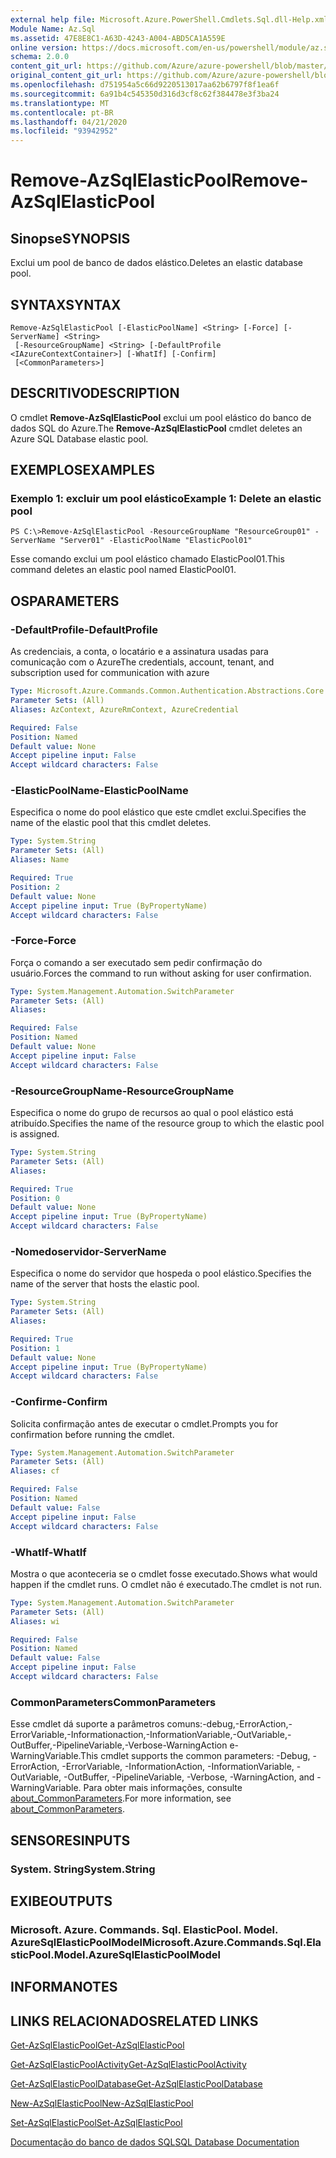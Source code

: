 ```yaml
---
external help file: Microsoft.Azure.PowerShell.Cmdlets.Sql.dll-Help.xml
Module Name: Az.Sql
ms.assetid: 47E8E8C1-A63D-4243-A004-ABD5CA1A559E
online version: https://docs.microsoft.com/en-us/powershell/module/az.sql/remove-azsqlelasticpool
schema: 2.0.0
content_git_url: https://github.com/Azure/azure-powershell/blob/master/src/Sql/Sql/help/Remove-AzSqlElasticPool.md
original_content_git_url: https://github.com/Azure/azure-powershell/blob/master/src/Sql/Sql/help/Remove-AzSqlElasticPool.md
ms.openlocfilehash: d751954a5c66d9220513017aa62b6797f8f1ea6f
ms.sourcegitcommit: 6a91b4c545350d316d3cf8c62f384478e3f3ba24
ms.translationtype: MT
ms.contentlocale: pt-BR
ms.lasthandoff: 04/21/2020
ms.locfileid: "93942952"
---
```

# <span data-ttu-id="6d3a0-101">Remove-AzSqlElasticPool</span><span class="sxs-lookup"><span data-stu-id="6d3a0-101">Remove-AzSqlElasticPool</span></span>

## <span data-ttu-id="6d3a0-102">Sinopse</span><span class="sxs-lookup"><span data-stu-id="6d3a0-102">SYNOPSIS</span></span>
<span data-ttu-id="6d3a0-103">Exclui um pool de banco de dados elástico.</span><span class="sxs-lookup"><span data-stu-id="6d3a0-103">Deletes an elastic database pool.</span></span>

## <span data-ttu-id="6d3a0-104">SYNTAX</span><span class="sxs-lookup"><span data-stu-id="6d3a0-104">SYNTAX</span></span>

```
Remove-AzSqlElasticPool [-ElasticPoolName] <String> [-Force] [-ServerName] <String>
 [-ResourceGroupName] <String> [-DefaultProfile <IAzureContextContainer>] [-WhatIf] [-Confirm]
 [<CommonParameters>]
```

## <span data-ttu-id="6d3a0-105">DESCRITIVO</span><span class="sxs-lookup"><span data-stu-id="6d3a0-105">DESCRIPTION</span></span>
<span data-ttu-id="6d3a0-106">O cmdlet **Remove-AzSqlElasticPool** exclui um pool elástico do banco de dados SQL do Azure.</span><span class="sxs-lookup"><span data-stu-id="6d3a0-106">The **Remove-AzSqlElasticPool** cmdlet deletes an Azure SQL Database elastic pool.</span></span>

## <span data-ttu-id="6d3a0-107">EXEMPLOS</span><span class="sxs-lookup"><span data-stu-id="6d3a0-107">EXAMPLES</span></span>

### <span data-ttu-id="6d3a0-108">Exemplo 1: excluir um pool elástico</span><span class="sxs-lookup"><span data-stu-id="6d3a0-108">Example 1: Delete an elastic pool</span></span>
```
PS C:\>Remove-AzSqlElasticPool -ResourceGroupName "ResourceGroup01" -ServerName "Server01" -ElasticPoolName "ElasticPool01"
```

<span data-ttu-id="6d3a0-109">Esse comando exclui um pool elástico chamado ElasticPool01.</span><span class="sxs-lookup"><span data-stu-id="6d3a0-109">This command deletes an elastic pool named ElasticPool01.</span></span>

## <span data-ttu-id="6d3a0-110">OS</span><span class="sxs-lookup"><span data-stu-id="6d3a0-110">PARAMETERS</span></span>

### <span data-ttu-id="6d3a0-111">-DefaultProfile</span><span class="sxs-lookup"><span data-stu-id="6d3a0-111">-DefaultProfile</span></span>
<span data-ttu-id="6d3a0-112">As credenciais, a conta, o locatário e a assinatura usadas para comunicação com o Azure</span><span class="sxs-lookup"><span data-stu-id="6d3a0-112">The credentials, account, tenant, and subscription used for communication with azure</span></span>

```yaml
Type: Microsoft.Azure.Commands.Common.Authentication.Abstractions.Core.IAzureContextContainer
Parameter Sets: (All)
Aliases: AzContext, AzureRmContext, AzureCredential

Required: False
Position: Named
Default value: None
Accept pipeline input: False
Accept wildcard characters: False
```

### <span data-ttu-id="6d3a0-113">-ElasticPoolName</span><span class="sxs-lookup"><span data-stu-id="6d3a0-113">-ElasticPoolName</span></span>
<span data-ttu-id="6d3a0-114">Especifica o nome do pool elástico que este cmdlet exclui.</span><span class="sxs-lookup"><span data-stu-id="6d3a0-114">Specifies the name of the elastic pool that this cmdlet deletes.</span></span>

```yaml
Type: System.String
Parameter Sets: (All)
Aliases: Name

Required: True
Position: 2
Default value: None
Accept pipeline input: True (ByPropertyName)
Accept wildcard characters: False
```

### <span data-ttu-id="6d3a0-115">-Force</span><span class="sxs-lookup"><span data-stu-id="6d3a0-115">-Force</span></span>
<span data-ttu-id="6d3a0-116">Força o comando a ser executado sem pedir confirmação do usuário.</span><span class="sxs-lookup"><span data-stu-id="6d3a0-116">Forces the command to run without asking for user confirmation.</span></span>

```yaml
Type: System.Management.Automation.SwitchParameter
Parameter Sets: (All)
Aliases:

Required: False
Position: Named
Default value: None
Accept pipeline input: False
Accept wildcard characters: False
```

### <span data-ttu-id="6d3a0-117">-ResourceGroupName</span><span class="sxs-lookup"><span data-stu-id="6d3a0-117">-ResourceGroupName</span></span>
<span data-ttu-id="6d3a0-118">Especifica o nome do grupo de recursos ao qual o pool elástico está atribuído.</span><span class="sxs-lookup"><span data-stu-id="6d3a0-118">Specifies the name of the resource group to which the elastic pool is assigned.</span></span>

```yaml
Type: System.String
Parameter Sets: (All)
Aliases:

Required: True
Position: 0
Default value: None
Accept pipeline input: True (ByPropertyName)
Accept wildcard characters: False
```

### <span data-ttu-id="6d3a0-119">-Nomedoservidor</span><span class="sxs-lookup"><span data-stu-id="6d3a0-119">-ServerName</span></span>
<span data-ttu-id="6d3a0-120">Especifica o nome do servidor que hospeda o pool elástico.</span><span class="sxs-lookup"><span data-stu-id="6d3a0-120">Specifies the name of the server that hosts the elastic pool.</span></span>

```yaml
Type: System.String
Parameter Sets: (All)
Aliases:

Required: True
Position: 1
Default value: None
Accept pipeline input: True (ByPropertyName)
Accept wildcard characters: False
```

### <span data-ttu-id="6d3a0-121">-Confirme</span><span class="sxs-lookup"><span data-stu-id="6d3a0-121">-Confirm</span></span>
<span data-ttu-id="6d3a0-122">Solicita confirmação antes de executar o cmdlet.</span><span class="sxs-lookup"><span data-stu-id="6d3a0-122">Prompts you for confirmation before running the cmdlet.</span></span>

```yaml
Type: System.Management.Automation.SwitchParameter
Parameter Sets: (All)
Aliases: cf

Required: False
Position: Named
Default value: False
Accept pipeline input: False
Accept wildcard characters: False
```

### <span data-ttu-id="6d3a0-123">-WhatIf</span><span class="sxs-lookup"><span data-stu-id="6d3a0-123">-WhatIf</span></span>
<span data-ttu-id="6d3a0-124">Mostra o que aconteceria se o cmdlet fosse executado.</span><span class="sxs-lookup"><span data-stu-id="6d3a0-124">Shows what would happen if the cmdlet runs.</span></span>
<span data-ttu-id="6d3a0-125">O cmdlet não é executado.</span><span class="sxs-lookup"><span data-stu-id="6d3a0-125">The cmdlet is not run.</span></span>

```yaml
Type: System.Management.Automation.SwitchParameter
Parameter Sets: (All)
Aliases: wi

Required: False
Position: Named
Default value: False
Accept pipeline input: False
Accept wildcard characters: False
```

### <span data-ttu-id="6d3a0-126">CommonParameters</span><span class="sxs-lookup"><span data-stu-id="6d3a0-126">CommonParameters</span></span>
<span data-ttu-id="6d3a0-127">Esse cmdlet dá suporte a parâmetros comuns:-debug,-ErrorAction,-ErrorVariable,-Informationaction,-InformationVariable,-OutVariable,-OutBuffer,-PipelineVariable,-Verbose-WarningAction e-WarningVariable.</span><span class="sxs-lookup"><span data-stu-id="6d3a0-127">This cmdlet supports the common parameters: -Debug, -ErrorAction, -ErrorVariable, -InformationAction, -InformationVariable, -OutVariable, -OutBuffer, -PipelineVariable, -Verbose, -WarningAction, and -WarningVariable.</span></span> <span data-ttu-id="6d3a0-128">Para obter mais informações, consulte [about_CommonParameters](http://go.microsoft.com/fwlink/?LinkID=113216).</span><span class="sxs-lookup"><span data-stu-id="6d3a0-128">For more information, see [about_CommonParameters](http://go.microsoft.com/fwlink/?LinkID=113216).</span></span>

## <span data-ttu-id="6d3a0-129">SENSORES</span><span class="sxs-lookup"><span data-stu-id="6d3a0-129">INPUTS</span></span>

### <span data-ttu-id="6d3a0-130">System. String</span><span class="sxs-lookup"><span data-stu-id="6d3a0-130">System.String</span></span>

## <span data-ttu-id="6d3a0-131">EXIBE</span><span class="sxs-lookup"><span data-stu-id="6d3a0-131">OUTPUTS</span></span>

### <span data-ttu-id="6d3a0-132">Microsoft. Azure. Commands. Sql. ElasticPool. Model. AzureSqlElasticPoolModel</span><span class="sxs-lookup"><span data-stu-id="6d3a0-132">Microsoft.Azure.Commands.Sql.ElasticPool.Model.AzureSqlElasticPoolModel</span></span>

## <span data-ttu-id="6d3a0-133">INFORMA</span><span class="sxs-lookup"><span data-stu-id="6d3a0-133">NOTES</span></span>

## <span data-ttu-id="6d3a0-134">LINKS RELACIONADOS</span><span class="sxs-lookup"><span data-stu-id="6d3a0-134">RELATED LINKS</span></span>

[<span data-ttu-id="6d3a0-135">Get-AzSqlElasticPool</span><span class="sxs-lookup"><span data-stu-id="6d3a0-135">Get-AzSqlElasticPool</span></span>](./Get-AzSqlElasticPool.md)

[<span data-ttu-id="6d3a0-136">Get-AzSqlElasticPoolActivity</span><span class="sxs-lookup"><span data-stu-id="6d3a0-136">Get-AzSqlElasticPoolActivity</span></span>](./Get-AzSqlElasticPoolActivity.md)

[<span data-ttu-id="6d3a0-137">Get-AzSqlElasticPoolDatabase</span><span class="sxs-lookup"><span data-stu-id="6d3a0-137">Get-AzSqlElasticPoolDatabase</span></span>](./Get-AzSqlElasticPoolDatabase.md)

[<span data-ttu-id="6d3a0-138">New-AzSqlElasticPool</span><span class="sxs-lookup"><span data-stu-id="6d3a0-138">New-AzSqlElasticPool</span></span>](./New-AzSqlElasticPool.md)

[<span data-ttu-id="6d3a0-139">Set-AzSqlElasticPool</span><span class="sxs-lookup"><span data-stu-id="6d3a0-139">Set-AzSqlElasticPool</span></span>](./Set-AzSqlElasticPool.md)

[<span data-ttu-id="6d3a0-140">Documentação do banco de dados SQL</span><span class="sxs-lookup"><span data-stu-id="6d3a0-140">SQL Database Documentation</span></span>](https://docs.microsoft.com/azure/sql-database/)


